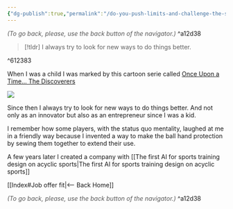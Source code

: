 ```yaml
---
{"dg-publish":true,"permalink":"/do-you-push-limits-and-challenge-the-status-quo/"}
---
```




<div class="transclusion internal-embed is-loaded"><div class="markdown-embed">




<font color="#595959">*(To go back, please, use the back button of the navigator.)*</font> 
^a12d38



</div></div>


> [!tldr] 
> I always try to look for new ways to do things better.

^612383

When I was a child I was marked by this cartoon serie called [Once Upon a Time... The Discoverers](https://www.imdb.com/title/tt0284737/)

![](https://occ-0-56-33.1.nflxso.net/dnm/api/v6/X194eJsgWBDE2aQbaNdmCXGUP-Y/AAAABaoqjEYFAx5HP0itZUJicZ99d50FCIJ9Db4ik2U5mOOx28Jy7MhtAnqvRjmudoWf_IpIdF4qHJzu8uw2m0SOzQexyqwZaocp2QPb.jpg?r=aaa)

Since then I always try to look for new ways to do things better. And not only as an innovator but also as an entrepreneur since I was a kid.

I remember how some players, with the status quo mentality, laughed at me in a friendly way because I invented a way to make the ball hand protection by sewing them together to extend their use. 

A few years later I created a company with [[The first AI for sports training design on acyclic sports|The first AI for sports training design on acyclic sports]]



<div class="transclusion internal-embed is-loaded"><div class="markdown-embed">





[[Index#Job offer fit|<-- Back Home]]

<div class="transclusion internal-embed is-loaded"><div class="markdown-embed">




<font color="#595959">*(To go back, please, use the back button of the navigator.)*</font> 
^a12d38



</div></div>


</div></div>

